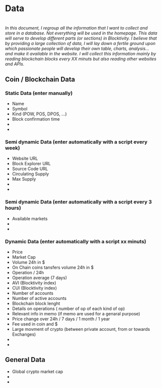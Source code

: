 # Data
#

*In this document, I regroup all the information that I want to collect and store in a database. 
Not everything will be used in the homepage. This data will serve to develop different parts (or sections) in Blocktivity. I believe that by providing a large collection of data, I will lay down a fertile ground upon which passionate people will develop their own table, charts, analysis... and make it available in the website.
I will collect this information mainly by reading blockchain blocks every XX minuts but also reading other websites and APIs.*  


## Coin / Blockchain Data

### Static Data (enter manually)

- Name
- Symbol
- Kind (POW, POS, DPOS, ...)
- Block confirmation time
- 
- 

### Semi dynamic Data (enter automatically with a script every week)

- Website URL
- Block Explorer URL
- Source Code URL
- Circulating Supply
- Max Supply
- 
- 

### Semi dynamic Data (enter automatically with a script every 3 hours)

- Available markets  
- 
- 

### Dynamic Data (enter automatically with a script xx minuts)

- Price
- Market Cap
- Volume 24h in $
- On Chain coins tansfers volume 24h in $
- Operation / 24h
- Operation average (7 days)
- AVI (Blocktivity index)
- CUI (Blocktivity index)
- Number of accounts
- Number of active accounts
- Blockchain block lenght
- Details on operations ( number of op of each kind of op)
- Relevant info in memo (if memo are used for a genaral purpose) 
- Price change over 24h / 7 days / 1 month / 1 year
- Fee used in coin and $
- Large movment of crypto  (between private account, from or towards Exchanges)
- 
- 

## General Data

- Global crypto market cap
- 
- 

